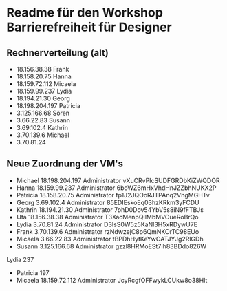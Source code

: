 # Readme für den Workshop Barrierefreiheit für Designer

## Rechnerverteilung (alt)
 - 18.156.38.38 Frank
 - 18.158.20.75 Hanna
 - 18.159.72.112 Micaela
 - 18.159.99.237 Lydia
 - 18.194.21.30 Georg
 - 18.198.204.197 Patricia
 - 3.125.166.68 Sören
 - 3.66.22.83 Susann
 - 3.69.102.4 Kathrin
 - 3.70.139.6 Michael
 - 3.70.81.24

## Neue Zuordnung der VM's
- Michael            18.198.204.197  Administrator   vXuCRvPIcSUDFGRDbKiZWQDOR
- Hanna 18.159.99.237    Administrator   6boWZ6mHxVhdHnJZZbhNUKX2P
- Patricia     18.158.20.75      Administrator   fp1J2JQOoRJTPAnq2VhgMGHTv
- Georg            3.69.102.4           Administrator   85EDIEskoEq03hzKRkm3yFCDU
- Kathrin 18.194.21.30       Administrator   7phD0Dov54YbV5s8iN9fFTBJs
- Uta   18.156.38.38       Administrator   T3XacMenpQIlMbMVOueRoBrQo
- Lydia    3.70.81.24           Administrator   D3IsS0W5z5KaNl3H5xRDywU7E
- Frank       3.70.139.6           Administrator   rzNdwzejC8p6QmNKOrTC98EUo
- Micaela           3.66.22.83           Administrator   tBPDhHytKeYwOATJYJg2RlGDh
- Susann 3.125.166.68       Administrator   gzzl8HRMoESt7Ih83BDdo826W
  



Lydia 237
- Patricia 197
- Micaela       18.159.72.112    Administrator   JcyRcgfOFFwykLCUkw8o38Hlt